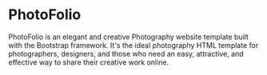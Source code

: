 # PhotoFolio
 PhotoFolio is an elegant and creative Photography website template built with the Bootstrap framework. It's the ideal photography HTML template for photographers, designers, and those who need an easy, attractive, and effective way to share their creative work online.
